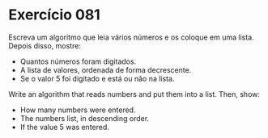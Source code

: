 # Exercício 081

Escreva um algoritmo que leia vários números e os coloque em uma lista. Depois disso, mostre:

- Quantos números foram digitados.
- A lista de valores, ordenada de forma decrescente.
- Se o valor 5 foi digitado e está ou não na lista.

Write an algorithm that reads numbers and put them into a list. Then, show:

- How many numbers were entered.
- The numbers list, in descending order.
- If the value 5 was entered.
